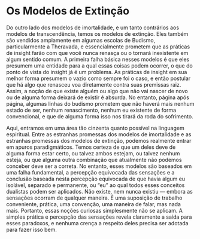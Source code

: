 # Os Modelos de Extinção

Do outro lado dos modelos de imortalidade, e um tanto contrários aos modelos de transcendência, temos os modelos de extinção. Eles também são vendidos amplamente em algumas escolas de Budismo, particularmente a Theravada, e essencialmente prometem que as práticas de insight farão com que você nunca renasça ou o tornará inexistente em algum sentido comum. A primeira falha básica nesses modelos é que eles presumem uma entidade para a qual essas coisas podem ocorrer, o que do ponto de vista do insight já é um problema. As práticas de insight em sua melhor forma presumem o vazio como sempre foi o caso, e então postular que há algo que renasceu voa diretamente contra suas premissas raiz. Assim, a noção de que existe alguém ou algo que não vai nascer de novo ou de alguma forma deixará de existir é absurda. No entanto, página após página, algumas linhas do budismo prometem que não haverá mais nenhum estado de ser, nenhum renascimento, nenhum eu existente de forma convencional, e que de alguma forma isso nos tirará da roda do sofrimento.

Aqui, entramos em uma área tão cinzenta quanto possível na linguagem espiritual. Entre as estranhas promessas dos modelos de imortalidade e as estranhas promessas dos modelos de extinção, podemos realmente entrar em apuros paradigmáticos. Temos certeza de que um deles deve de alguma forma estar certo, ou talvez ambos estejam, ou talvez nenhum esteja, ou que alguma outra combinação que atualmente não podemos conceber deve ser a correta. No entanto, esses modelos são baseados em uma falha fundamental, a percepção equivocada das sensações e a conclusão baseada nesta percepção equivocada de que havia algum eu isolável, separado e permanente, ou “eu” ao qual todos esses conceitos dualistas podem ser aplicados. Não existe, nem nunca existiu — embora as sensações ocorram de qualquer maneira. É uma suposição de trabalho conveniente, prática, uma convenção, uma maneira de falar, mas nada mais. Portanto, essas noções curiosas simplesmente não se aplicam. A simples prática e percepção das sensações revela claramente a saída para esses paradoxos, e nenhuma crença a respeito deles precisa ser adotada para fazer isso bem.
